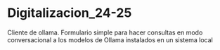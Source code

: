 # Digitalizacion_24-25
Cliente de ollama. Formulario simple para hacer consultas en modo conversacional a los modelos de Ollama instalados en un sistema local

